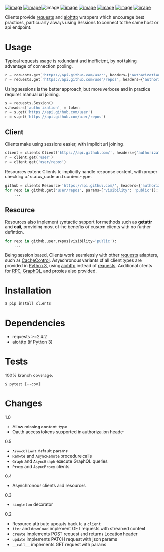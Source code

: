 [![image](https://img.shields.io/pypi/v/clients.svg)](https://pypi.org/project/clients/)
[![image](https://img.shields.io/pypi/pyversions/clients.svg)](https://python3statement.org)
![image](https://img.shields.io/pypi/status/clients.svg)
[![image](https://img.shields.io/travis/coady/clients.svg)](https://travis-ci.org/coady/clients)
[![image](https://img.shields.io/codecov/c/github/coady/clients.svg)](https://codecov.io/github/coady/clients)
[![image](https://readthedocs.org/projects/clients/badge)](https://clients.readthedocs.io)
[![image](https://requires.io/github/coady/clients/requirements.svg)](https://requires.io/github/coady/clients/requirements/)
[![image](https://api.codeclimate.com/v1/badges/8e4159e02ab75e76af4f/maintainability)](https://codeclimate.com/github/coady/clients/maintainability)

Clients provide [requests](https://python-requests.org) and
[aiohttp](http://aiohttp.readthedocs.io) wrappers which encourage best practices,
particularly always using Sessions to connect to the same host or api endpoint.

# Usage
Typical [requests](https://python-requests.org) usage is redundant and inefficient,
by not taking advantage of connection pooling.

```python
r = requests.get('https://api.github.com/user', headers={'authorization': token})
r = requests.get('https://api.github.com/user/repos', headers={'authorization': token})
```

Using sessions is the better approach,
but more verbose and in practice requires manual url joining.

```python
s = requests.Session()
s.headers['authorization'] = token
r = s.get('https://api.github.com/user')
r = s.get('https://api.github.com/user/repos')
```

## Client
Clients make using sessions easier, with implicit url joining.

```python
client = clients.Client('https://api.github.com/', headers={'authorization': token})
r = client.get('user')
r = client.get('user/repos')
```

Resources extend Clients to implicitly handle response content,
with proper checking of status_code and content-type.

```python
github = clients.Resource('https://api.github.com/', headers={'authorization': token})
for repo in github.get('user/repos', params={'visibility': 'public'}):
    ...
```

## Resource
Resources also implement syntactic support for methods such as __getattr__ and __call__,
providing most of the benefits of custom clients with no further defintion.

```python
for repo in github.user.repos(visibility='public'):
    ...
```

Being session based, Clients work seamlessly with other [requests](https://python-requests.org) adapters,
such as [CacheControl](https://cachecontrol.readthedocs.org).
Asynchronous variants of all client types are provided in [Python 3](https://python3statement.org),
using [aiohttp](http://aiohttp.readthedocs.io) instead of [requests](https://python-requests.org).
Additional clients for [RPC](https://en.wikipedia.org/wiki/Remote_procedure_call),
[GraphQL](http://graphql.org), and proxies also provided.

# Installation

    $ pip install clients

# Dependencies
* requests >=2.4.2
* aiohttp (if Python 3)

# Tests
100% branch coverage.

    $ pytest [--cov]

# Changes
1.0
* Allow missing content-type
* Oauth access tokens supported in authorization header

0.5
* `AsyncClient` default params
* `Remote` and `AsyncRemote` procedure calls
* `Graph` and `AsyncGraph` execute GraphQL queries
* `Proxy` and `AsyncProxy` clients

0.4
* Asynchronous clients and resources

0.3
* `singleton` decorator

0.2
* Resource attribute upcasts back to a `client`
* `iter` and `download` implement GET requests with streamed content
* `create` implements POST request and returns Location header
* `update` implements PATCH request with json params
* `__call__` implements GET request with params
